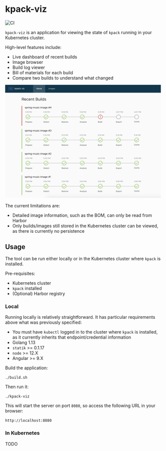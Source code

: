 # kpack-viz

![CI](https://github.com/niallthomson/kpack-viz/workflows/CI/badge.svg)

`kpack-viz` is an application for viewing the state of `kpack` running in your Kubernetes cluster.

High-level features include:
- Live dashboard of recent builds
- Image browser
- Build log viewer
- Bill of materials for each build
- Compare two builds to understand what changed

![screenshot](docs/screenshot.png)

The current limitations are:
- Detailed image information, such as the BOM, can only be read from Harbor
- Only builds/images still stored in the Kubernetes cluster can be viewed, as there is currently no persistence

## Usage

The tool can be run either locally or in the Kubernetes cluster where `kpack` is installed.

Pre-requisites:
- Kubernetes cluster
- `kpack` installed
- (Optional) Harbor registry

### Local

Running locally is relatively straightforward. It has particular requirements above what was previously specified:
- You must have `kubectl` logged in to the cluster where `kpack` is installed, as it currently inherits that endpoint/credential information
- Golang 1.13
- `statik` >= 0.1.17
- `node` >= 12.X
- Angular >= 9.X

Build the application:

```
./build.sh
```

Then run it:

```
./kpack-viz
```

This will start the server on port `8080`, so access the following URL in your browser:

```
http://localhost:8080
```

### In Kubernetes

TODO
